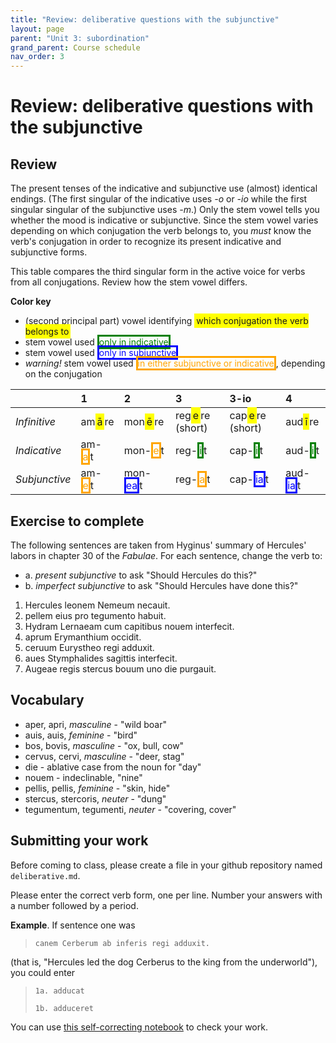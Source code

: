 ```yaml
---
title: "Review: deliberative questions with the subjunctive"
layout: page
parent: "Unit 3: subordination"
grand_parent: Course schedule
nav_order: 3
---
```




# Review: deliberative questions with the subjunctive

## Review

The present tenses of the indicative and subjunctive  use (almost) identical endings. (The first singular of the indicative uses *-o* or *-io* while the first singular singular of the subjunctive uses *-m*.)  Only the stem vowel tells you whether the mood is indicative or subjunctive.  Since the stem vowel varies depending on which conjugation the verb belongs to, you *must* know the verb's conjugation in order to recognize its present indicative and subjunctive forms.

This table compares the third singular form in the active voice for verbs from all conjugations.  Review how the stem vowel differs.  

**Color key**

- (second principal part) vowel identifying <span class="infinitive">which conjugation the verb belongs to</span>
- stem vowel used <span class="indicative">only in indicative</span>
- stem vowel used <span class="subjunctive">only in subjunctive</span>
- *warning!*  stem vowel used <span class="warn">in either subjunctive or indicative</span>, depending on the conjugation


|  | 1     | 2     | 3 | 3-io | 4 |
| :------------- | :------------- | :------------- | :------------- | :------------- | :------------- |
| *Infinitive* |am<span class="infinitive">ā</span>re	| mon<span class="infinitive">ē</span>re | 	reg<span class="infinitive">e</span>re (short) | 	cap<span class="infinitive">e</span>re (short) | 	aud<span class="infinitive">ī</span>re |
| *Indicative* |am-<span class="warn">a</span>t	| mon-<span class="warn">e</span>t | 	reg-<span class="indicative">i</span>t | 	cap-<span class="indicative">i</span>t | 	aud-<span class="indicative">i</span>t |
| *Subjunctive* | am-<span class="warn">e</span>t | 	mon-<span class="subjunctive">ea</span>t	| reg-<span class="warn">a</span>t | 	cap-<span class="subjunctive">ia</span>t	| aud-<span class="subjunctive">ia</span>t |

<style scoped>

  .indicative {
    color: 	green;
    border: solid;
  }
  .subjunctive {
    color: 	blue;
    border: solid;
  }
  .warn {
    color: 	orange;
    border: solid;
  }
  .infinitive {
    background-color: 	yellow;
    border: solid yellow;
  }
</style>


## Exercise to complete

The following sentences are taken from Hyginus' summary of Hercules' labors in chapter 30 of the *Fabulae*.  For each sentence, change the verb to:

- a. *present subjunctive* to ask "Should Hercules do this?"
- b. *imperfect subjunctive* to ask "Should Hercules have done this?"

1.  Hercules leonem Nemeum necauit.
1.  pellem eius pro tegumento habuit.
1.  Hydram Lernaeam cum capitibus nouem interfecit.
1.  aprum Erymanthium occidit.
1.  ceruum Eurystheo regi adduxit.
1.  aues Stymphalides sagittis interfecit.
1.  Augeae regis stercus bouum uno die purgauit.


## Vocabulary



- aper, apri, *masculine* - "wild boar"
- auis, auis, *feminine* - "bird"
- bos, bovis, *masculine* - "ox, bull, cow"
- cervus, cervi, *masculine* - "deer, stag"
- die - ablative case from the noun for "day"
- nouem - indeclinable, "nine"
- pellis, pellis, *feminine* - "skin, hide"
- stercus, stercoris, *neuter* - "dung"
- tegumentum, tegumenti, *neuter*  - "covering, cover"

## Submitting your work

Before coming to class, please create a file in your github repository named `deliberative.md`.

Please enter the correct verb form, one per line. Number your answers with a number followed by a period.  

**Example**.  If sentence one was

> `canem Cerberum ab inferis regi adduxit.`

(that is, "Hercules led the dog Cerberus to the king from the underworld"), you could enter

> `1a. adducat`
>
> `1b. adduceret`


You can use [this self-correcting notebook](https://observablehq.com/@neelsmith/lingua-latina-legenda-unit-3-quiz-yourself-on-deliberative?collection=@neelsmith/l3) to check your work.
